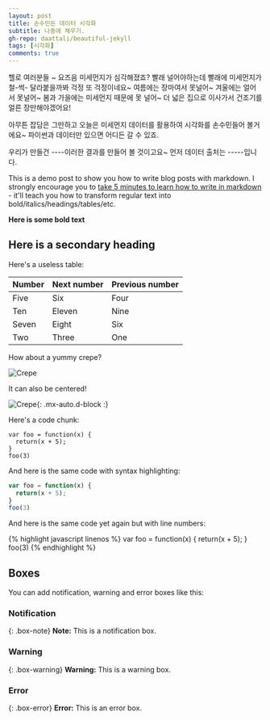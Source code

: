```yaml
---
layout: post
title: 손수민든 데이터 시각화
subtitle: 나중에 채우기. 
gh-repo: daattali/beautiful-jekyll
tags: [시각화]
comments: true
---
```


헬로 여러분들 ~ 요즈음 미세먼지가 심각해졌죠?
  빨래 널어야하는데 빨래에 미세먼지가 철-썩- 달라붙을까봐 걱정 또 걱정이네요~
  여름에는 장마여서 못널어~ 겨울에는 얼어서 못널어~ 봄과 가을에는 미세먼지 때문에 못 널어~
  더 넓은 집으로 이사가서 건조기를 얼른 장만해야겠어요!

아무튼 잡담은 그만하고 
오늘은 미세먼지 데이터를 활용하여 시각화를 손수민들어 볼거에요~
파이썬과 데이터만 있으면 어디든 갈 수 있죠.

우리가 만들건 ----이러한 결과를 만들어 볼 것이고요~
먼저 데이터 출처는 -----입니다.



This is a demo post to show you how to write blog posts with markdown.  I strongly encourage you to [take 5 minutes to learn how to write in markdown](https://markdowntutorial.com/) - it'll teach you how to transform regular text into bold/italics/headings/tables/etc.

**Here is some bold text**

## Here is a secondary heading

Here's a useless table:

| Number | Next number | Previous number |
| :------ |:--- | :--- |
| Five | Six | Four |
| Ten | Eleven | Nine |
| Seven | Eight | Six |
| Two | Three | One |


How about a yummy crepe?

![Crepe](https://s3-media3.fl.yelpcdn.com/bphoto/cQ1Yoa75m2yUFFbY2xwuqw/348s.jpg)

It can also be centered!

![Crepe](https://s3-media3.fl.yelpcdn.com/bphoto/cQ1Yoa75m2yUFFbY2xwuqw/348s.jpg){: .mx-auto.d-block :}

Here's a code chunk:

~~~
var foo = function(x) {
  return(x + 5);
}
foo(3)
~~~

And here is the same code with syntax highlighting:

```javascript
var foo = function(x) {
  return(x + 5);
}
foo(3)
```

And here is the same code yet again but with line numbers:

{% highlight javascript linenos %}
var foo = function(x) {
  return(x + 5);
}
foo(3)
{% endhighlight %}

## Boxes
You can add notification, warning and error boxes like this:

### Notification

{: .box-note}
**Note:** This is a notification box.

### Warning

{: .box-warning}
**Warning:** This is a warning box.

### Error

{: .box-error}
**Error:** This is an error box.
